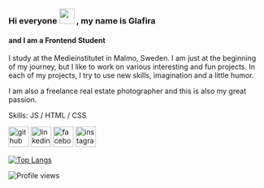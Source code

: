 

### Hi everyone <img src="https://raw.githubusercontent.com/MartinHeinz/MartinHeinz/master/wave.gif" width="30px"> , my name is Glafira
#### and I am a Frontend Student

I study at the Medieinstitutet in Malmo, Sweden. I am just at the beginning of my journey, but I like to work on various interesting and fun projects. In each of my projects, I try to use new skills, imagination and a little humor.

I am also a freelance real estate photographer and this is also my great passion.

Skills: JS / HTML / CSS



[<img src='https://cdn.jsdelivr.net/npm/simple-icons@3.0.1/icons/github.svg' alt='github' height='40'>](https://github.com/glafver)  [<img src='https://cdn.jsdelivr.net/npm/simple-icons@3.0.1/icons/linkedin.svg' alt='linkedin' height='40'>](https://www.linkedin.com/in/glafver/)  [<img src='https://cdn.jsdelivr.net/npm/simple-icons@3.0.1/icons/facebook.svg' alt='facebook' height='40'>](https://www.facebook.com/glafver)  [<img src='https://cdn.jsdelivr.net/npm/simple-icons@3.0.1/icons/instagram.svg' alt='instagram' height='40'>](https://www.instagram.com/glafver/)  

[![Top Langs](https://github-readme-stats.vercel.app/api/top-langs/?username=glafver)](https://github.com/anuraghazra/github-readme-stats)

![Profile views](https://gpvc.arturio.dev/glafver)  
